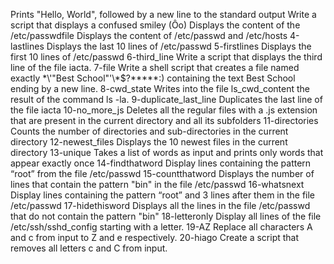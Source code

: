 Prints "Hello, World", followed by a new line to the standard output
Write a script that displays a confused smiley  (Ôo)
Displays the content of the /etc/passwdfile
Displays the content of /etc/passwd and /etc/hosts
4-lastlines Displays the last 10 lines of /etc/passwd
5-firstlines Displays the first 10 lines of /etc/passwd
6-third_line Write a script that displays the third line of the file iacta.
7-file Write a shell script that creates a file named exactly \*\\'"Best School"\'\\*$\?\*\*\*\*\*:) containing the text Best School ending by a new line.
8-cwd_state Writes into the file ls_cwd_content the result of the command ls -la.
9-duplicate_last_line Duplicates the last line of the file iacta
10-no_more_js Deletes all the regular files with a .js extension that are present in the current directory and all its subfolders
11-directories Counts the number of directories and sub-directories in the current directory
12-newest_files Displays the 10 newest files in the current directory
13-unique Takes a list of words as input and prints only words that appear exactly once
14-findthatword Display lines containing the pattern “root” from the file /etc/passwd
15-countthatword Displays the number of lines that contain the pattern "bin" in the file /etc/passwd
16-whatsnext Display lines containing the pattern “root” and 3 lines after them in the file /etc/passwd
17-hidethisword Displays all the lines in the file /etc/passwd that do not contain the pattern "bin" 
18-letteronly Display all lines of the file /etc/ssh/sshd_config starting with a letter.
19-AZ Replace all characters A and c from input to Z and e respectively.
20-hiago Create a script that removes all letters c and C from input.

